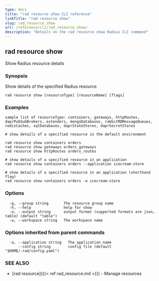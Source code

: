 ```yaml
---
type: docs
title: "rad resource show CLI reference"
linkTitle: "rad resource show"
slug: rad_resource_show
url: /reference/cli/rad_resource_show/
description: "Details on the rad resource show Radius CLI command"
---
```

## rad resource show

Show Radius resource details

### Synopsis

Show details of the specified Radius resource

```
rad resource show [resourceType] [resourceName] [flags]
```

### Examples

```
sample list of resourceType: containers, gateways, httpRoutes, daprPubSubBrokers, extenders, mongoDatabases, rabbitMQMessageQueues, redisCaches, sqlDatabases, daprStateStores, daprSecretStores

# show details of a specified resource in the default environment

rad resource show containers orders
rad resource show gateways orders_gateways
rad resource show httpRoutes orders_routes

# show details of a specified resource in an application
rad resource show containers orders --application icecream-store

# show details of a specified resource in an application (shorthand flag)
rad resource show containers orders -a icecream-store 
```

### Options

```
  -g, --group string       The resource group name
  -h, --help               help for show
  -o, --output string      output format (supported formats are json, table) (default "table")
  -w, --workspace string   The workspace name
```

### Options inherited from parent commands

```
  -a, --application string   The application name
      --config string        config file (default "$HOME/.rad/config.yaml")
```

### SEE ALSO

* [rad resource]({{< ref rad_resource.md >}}) - Manage resources
